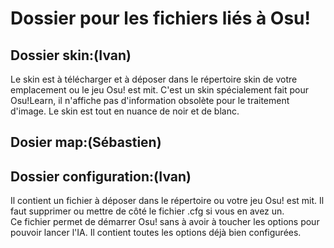 # Dossier pour les fichiers liés à Osu!

## Dossier skin:(Ivan)  
Le skin est à télécharger et à déposer dans le répertoire skin de votre emplacement ou le jeu Osu! est mit. C'est un skin spécialement fait pour Osu!Learn, il n'affiche pas d'information obsolète pour le traitement d'image. Le skin est tout en nuance de noir et de blanc.   

## Dosier map:(Sébastien)  

## Dossier configuration:(Ivan)  
Il contient un fichier à déposer dans le répertoire ou votre jeu Osu! est mit. Il faut supprimer ou mettre de côté le fichier .cfg si vous en avez un.  
Ce fichier permet de démarrer Osu! sans à avoir à toucher les options pour pouvoir lancer l'IA. Il contient toutes les options déjà bien configurées.  

